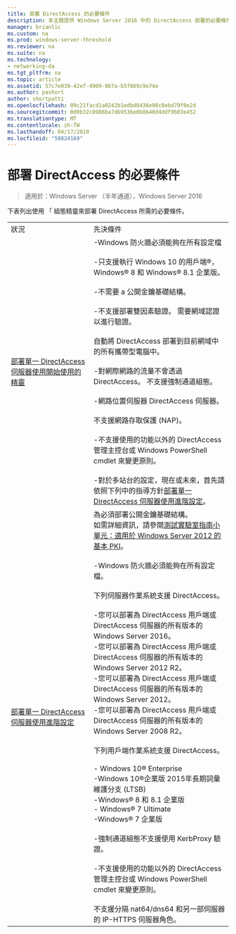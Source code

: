 ```yaml
---
title: 部署 DirectAccess 的必要條件
description: 本主題提供 Windows Server 2016 中的 DirectAccess 部署的必要條件。
manager: brianlic
ms.custom: na
ms.prod: windows-server-threshold
ms.reviewer: na
ms.suite: na
ms.technology:
- networking-da
ms.tgt_pltfrm: na
ms.topic: article
ms.assetid: 57c7e039-42ef-4909-867a-b5f669c9e74e
ms.author: pashort
author: shortpatti
ms.openlocfilehash: 09c21facd1a0242b1edbd0436e90c8ebd79f0e2d
ms.sourcegitcommit: 0d0b32c8986ba7db9536e0b8648d4ddf9b03e452
ms.translationtype: MT
ms.contentlocale: zh-TW
ms.lasthandoff: 04/17/2019
ms.locfileid: "59824169"
---
```

# <a name="prerequisites-for-deploying-directaccess"></a>部署 DirectAccess 的必要條件

>適用於：Windows Server （半年通道），Windows Server 2016

下表列出使用 「 組態精靈來部署 DirectAccess 所需的必要條件。  
  
|||  
|-|-|  
|狀況|先決條件|  
|[部署單一 DirectAccess 伺服器使用開始使用的精靈](../../remote-access/directaccess/single-server-wizard/Deploy-a-Single-DirectAccess-Server-Using-the-Getting-Started-Wizard.md)|-Windows 防火牆必須能夠在所有設定檔<br /><br />-只支援執行 Windows 10 的用戶端&reg;， <br />              Windows&reg; 8 和 Windows&reg; 8.1 企業版。<br /><br />-不需要 a 公開金鑰基礎結構。<br /><br />-不支援部署雙因素驗證。 需要網域認證以進行驗證。<br /><br />自動將 DirectAccess 部署到目前網域中的所有攜帶型電腦中。<br /><br />-對網際網路的流量不會透過 DirectAccess。 不支援強制通道組態。<br /><br />-網路位置伺服器 DirectAccess 伺服器。<br /><br />不支援網路存取保護 (NAP)。<br /><br />-不支援使用的功能以外的 DirectAccess 管理主控台或 Windows PowerShell cmdlet 來變更原則。<br /><br />-對於多站台的設定，現在或未來，首先請依照下列中的指導方針[部署單一 DirectAccess 伺服器使用進階設定](../../remote-access/directaccess/single-server-advanced/Deploy-a-Single-DirectAccess-Server-with-Advanced-Settings.md)。|  
|[部署單一 DirectAccess 伺服器使用進階設定](../../remote-access/directaccess/single-server-advanced/Deploy-a-Single-DirectAccess-Server-with-Advanced-Settings.md)|為必須部署公開金鑰基礎結構。<br />    如需詳細資訊，請參閱[測試實驗室指南小單元：適用於 Windows Server 2012 的基本 PKI](https://social.technet.microsoft.com/wiki/contents/articles/7862.test-lab-guide-mini-module-basic-pki-for-windows-server-2012.aspx)。<br /><br />-Windows 防火牆必須能夠在所有設定檔。<br /><br />下列伺服器作業系統支援 DirectAccess。<br /><br />-您可以部署為 DirectAccess 用戶端或 DirectAccess 伺服器的所有版本的 Windows Server 2016。<br />-您可以部署為 DirectAccess 用戶端或 DirectAccess 伺服器的所有版本的 Windows Server 2012 R2。<br />-您可以部署為 DirectAccess 用戶端或 DirectAccess 伺服器的所有版本的 Windows Server 2012。<br />-您可以部署為 DirectAccess 用戶端或 DirectAccess 伺服器的所有版本的 Windows Server 2008 R2。<br /><br />下列用戶端作業系統支援 DirectAccess。<br /><br />-   Windows 10&reg; Enterprise<br />-Windows 10&reg;企業版 2015年長期詞彙維護分支 (LTSB)<br />-Windows&reg; 8 和 8.1 企業版<br />-   Windows&reg; 7 Ultimate<br />-Windows&reg; 7 企業版<br /><br />-強制通道組態不支援使用 KerbProxy 驗證。<br /><br />-不支援使用的功能以外的 DirectAccess 管理主控台或 Windows PowerShell cmdlet 來變更原則。<br /><br />不支援分隔 nat64/dns64 和另一部伺服器的 IP-HTTPS 伺服器角色。|  
  


